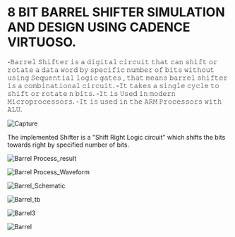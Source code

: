 
# 8 BIT BARREL SHIFTER SIMULATION AND DESIGN USING CADENCE VIRTUOSO.

-𝙱𝚊𝚛𝚛𝚎𝚕 𝚂𝚑𝚒𝚏𝚝𝚎𝚛 𝚒𝚜 𝚊 𝚍𝚒𝚐𝚒𝚝𝚊𝚕 𝚌𝚒𝚛𝚌𝚞𝚒𝚝 𝚝𝚑𝚊𝚝 𝚌𝚊𝚗 𝚜𝚑𝚒𝚏𝚝 𝚘𝚛 𝚛𝚘𝚝𝚊𝚝𝚎 𝚊 𝚍𝚊𝚝𝚊 𝚠𝚘𝚛𝚍 𝚋𝚢 𝚜𝚙𝚎𝚌𝚒𝚏𝚒𝚌 𝚗𝚞𝚖𝚋𝚎𝚛 𝚘𝚏 𝚋𝚒𝚝𝚜 𝚠𝚒𝚝𝚑𝚘𝚞𝚝 𝚞𝚜𝚒𝚗𝚐 𝚂𝚎𝚚𝚞𝚎𝚗𝚝𝚒𝚊𝚕 𝚕𝚘𝚐𝚒𝚌 𝚐𝚊𝚝𝚎𝚜 , 𝚝𝚑𝚊𝚝 𝚖𝚎𝚊𝚗𝚜 𝚋𝚊𝚛𝚛𝚎𝚕 𝚜𝚑𝚒𝚏𝚝𝚎𝚛 𝚒𝚜 𝚊 𝚌𝚘𝚖𝚋𝚒𝚗𝚊𝚝𝚒𝚘𝚗𝚊𝚕 𝚌𝚒𝚛𝚌𝚞𝚒𝚝.
-𝙸𝚝 𝚝𝚊𝚔𝚎𝚜 𝚊 𝚜𝚒𝚗𝚐𝚕𝚎 𝚌𝚢𝚌𝚕𝚎 𝚝𝚘 𝚜𝚑𝚒𝚏𝚝 𝚘𝚛 𝚛𝚘𝚝𝚊𝚝𝚎 𝚗 𝚋𝚒𝚝𝚜.
-𝙸𝚝 𝚒𝚜 𝚄𝚜𝚎𝚍 𝚒𝚗 𝚖𝚘𝚍𝚎𝚛𝚗 𝙼𝚒𝚌𝚛𝚘𝚙𝚛𝚘𝚌𝚎𝚜𝚜𝚘𝚛𝚜.
-𝙸𝚝 𝚒𝚜 𝚞𝚜𝚎𝚍 𝚒𝚗 𝚝𝚑𝚎 𝙰𝚁𝙼 𝙿𝚛𝚘𝚌𝚎𝚜𝚜𝚘𝚛𝚜 𝚠𝚒𝚝𝚑 𝙰𝙻𝚄.

![Capture](https://github.com/abhaysurya1/barrel-shifter/assets/144906236/08a85e04-1887-4921-bb76-3c0091a2b629)

The implemented Shifter is a "Shift Right Logic circuit" which shifts the bits towards right by specified number of bits.

![Barrel Process_result](https://github.com/abhaysurya1/barrel-shifter/assets/144906236/9413033c-8305-4670-b528-c56bc2db7d31)

![Barrel Process_Waveform](https://github.com/abhaysurya1/barrel-shifter/assets/144906236/869e52a5-7e2f-4319-8545-dc4554252fbf)

![Barrel_Schematic](https://github.com/abhaysurya1/barrel-shifter/assets/144906236/e8abe6c5-2b8e-4169-a001-51cdf7c36d3e)

![Barrel_tb](https://github.com/abhaysurya1/barrel-shifter/assets/144906236/2294846c-09c1-4c60-bc31-1c075c668e09)

![Barrel3](https://github.com/abhaysurya1/barrel-shifter/assets/144906236/78f7b388-153b-4c73-b990-7b0729600324)

![Barrel](https://github.com/abhaysurya1/barrel-shifter/assets/144906236/02eb6279-04ff-4f23-89a7-e1aed00c6116)
